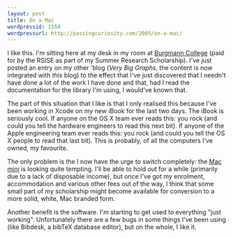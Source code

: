```yaml
---
layout: post
title: On a Mac
wordpressid: 1554
wordpressurl: http://passingcuriosity.com/2005/on-a-mac/
---
```


I like this. I'm sitting here at my desk in my room at [Burgmann College][1]
(paid for by the RSISE as part of my Summer Research Scholarship). I've just
posted an entry on my other 'blog (*Very Big Graphs*, the content is now
integrated with *this* blog) to the effect that I've just discovered that I
needn't have done a lot of the work I have done and that, had I read the
documentation for the library I'm using, I would've known that.

[1]: http://burgmann.anu.edu.au/ "Burgmann College: The Place To Be"

The part of this situation that I like is that I only realised this because
I've been working in Xcode on my new iBook for the last two days. The iBook is
seriously cool. If anyone on the OS X team ever reads this: you rock (and
could you tell the hardware engineers to read this next bit). If anyone of the
Apple engineering team ever reads this: you rock (and could you tell the OS X
people to read that last bit). This is probably, of all the computers I've
owned, my favourite.

The only problem is the I now have the urge to switch completely: the [Mac
mini](http://apple.com.au/macmini/) is looking quite tempting. I'll be able to
hold out for a while (primarily due to a lack of disposable income), but once
I've got my enrolment, accommodation and various other fees out of the way, I
think that some small part of my scholarship might become available for
conversion to a more solid, white, Mac branded form.

Another benefit is the software. I'm starting to get used to everything "just
working". Unfortunately there are a few bugs in some things I've been using
(like Bibdesk, a bibTeX database editor), but on the whole, I like it.
